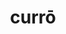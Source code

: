 ---
title: currō
meaning: to run
ch: two
pos: verb
inf: currere
secondppstem: curr
infend: ere
conjugation: third
derivatives: occur, current, course
ss: yes
ss4: yes
---